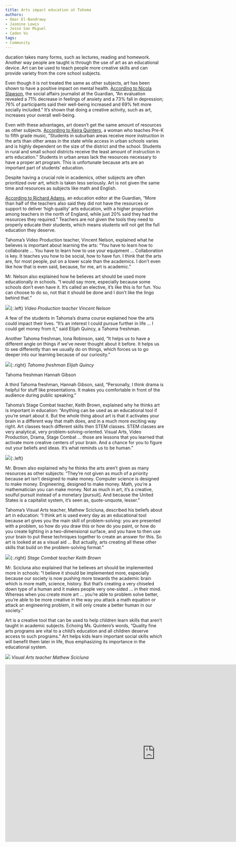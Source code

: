 ```yaml
---
title: Arts impact education at Tahoma
authors:
- Omar El-Bandrawy
- Jasmine Lewis
- Jesse San Miguel
- Caden Vu
tags:
- Community
---
```



ducation takes many forms, such as lectures, reading and homework. Another way people are taught is through the use of art as an educational device. Art can be used to teach people more creative skills and can provide variety from the core school subjects.

Even though it is not treated the same as other subjects, art has been shown to have a positive impact on mental health. [According to Nicola Slawson](https://www.theguardian.com/healthcare-network/2017/oct/11/contribution-arts-make-health-wellbeing), the social affairs journalist at the Guardian, “An evaluation revealed a 71% decrease in feelings of anxiety and a 73% fall in depression; 76% of participants said their well-being increased and 69% felt more socially included.” It’s shown that doing a creative activity, such as art, increases your overall well-being.

Even with these advantages, art doesn’t get the same amount of resources as other subjects. [According to Keira Quintero](https://www.huffingtonpost.com/entry/funding-for-arts-education-is-vital-for-students_us_5900a58fe4b06feec8ac9237), a woman who teaches Pre-K to fifth grade music, “Students in suburban areas receive more instruction in the arts than other areas in the state while access in urban schools varies and is highly dependent on the size of the district and the school. Students in rural and small school districts receive the least amount of instruction in arts education.” Students in urban areas lack the resources necessary to have a proper art program. This is unfortunate because arts are an important part of students’ education.

Despite having a crucial role in academics, other subjects are often prioritized over art, which is taken less seriously. Art is not given the same time and resources as subjects like math and English.

[According to Richard Adams](https://www.theguardian.com/education/yougov-polling-blog/2019/jan/11/we-fight-for-every-penny-teachers-say-not-enough-resources-for-arts-education), an education editor at the Guardian, “More than half of the teachers also said they did not have the resources or support to deliver ‘high quality’ arts education, with a higher proportion among teachers in the north of England, while just 20% said they had the resources they required.” Teachers are not given the tools they need to properly educate their students, which means students will not get the full education they deserve.

Tahoma’s Video Production teacher, Vincent Nelson, explained what he believes is important about learning the arts: “You have to learn how to collaborate … You have to learn how to use your equipment … Collaboration is key. It teaches you how to be social, how to have fun. I think that the arts are, for most people, put on a lower scale than the academics. I don’t even like how that is even said, because, for me, art is academic.”

Mr. Nelson also explained how he believes art should be used more educationally in schools. “I would say more, especially because some schools don’t even have it. It’s called an elective, it’s like this is for fun. You can choose to do so, not that it should be done and I don’t like the lingo behind that.”

![](https://summitpsnewsorg.files.wordpress.com/2019/03/dsc_5453-1.jpg?w=340&h=226){:.left}
*Video Production teacher Vincent Nelson*

A few of the students in Tahoma’s drama course explained how the arts could impact their lives. “It’s an interest I could pursue further in life … I could get money from it,” said Elijah Quincy, a Tahoma freshman.

Another Tahoma freshman, Iona Robinson, said, “It helps us to have a different angle on things if we’ve never thought about it before. It helps us to see differently than we usually do on things, which forces us to go deeper into our learning because of our curiosity.”

![](https://summitpsnewsorg.files.wordpress.com/2019/03/student-3-.jpg?w=324&h=243){:.right}
*Tahoma freshman Elijah Quincy*


Tahoma freshman Hannah Gibson

A third Tahoma freshman, Hannah Gibson, said, “Personally, I think drama is helpful for stuff like presentations. It makes you comfortable in front of the audience during public speaking.”

Tahoma’s Stage Combat teacher, Keith Brown, explained why he thinks art is important in education: “Anything can be used as an educational tool if you’re smart about it. But the whole thing about art is that it activates your brain in a different way that math does, and in a much more exciting way right. Art classes teach different skills then STEM classes. STEM classes are very analytical, very problem-solving-oriented. Visual Arts, Video Production, Drama, Stage Combat … those are lessons that you learned that activate more creative centers of your brain. And a chance for you to figure out your beliefs and ideas. It’s what reminds us to be human.”

![](https://summitpsnewsorg.files.wordpress.com/2019/03/student-2-.jpg?w=327&h=245){:.left}

Mr. Brown also explained why he thinks the arts aren’t given as many resources as other subjects: “They’re not given as much of a priority because art isn’t designed to make money. Computer science is designed to make money. Engineering, designed to make money. Math, you’re a mathematician you can make money. Not as much in art, it’s a creative, soulful pursuit instead of a monetary [pursuit]. And because the United States is a capitalist system, it’s seen as, quote-unquote, lesser.”

Tahoma’s Visual Arts teacher, Mathew Scicluna, described his beliefs about art in education: “I think art is used every day as an educational tool because art gives you the main skill of problem-solving: you are presented with a problem, so how do you draw this or how do you paint, or how do you create lighting in a two-dimensional surface, and you have to then use your brain to put these techniques together to create an answer for this. So art is looked at as a visual aid … But actually, arts creating all these other skills that build on the problem-solving format.”

![](https://summitpsnewsorg.files.wordpress.com/2019/02/mrbrown2.jpg?w=300&h=199){:.right}
*Stage Combat teacher Keith Brown*

Mr. Scicluna also explained that he believes art should be implemented more in schools: “I believe it should be implemented more, especially because our society is now pushing more towards the academic brain which is more math, science, history. But that’s creating a very chiseled down type of a human and it makes people very one-sided … in their mind. Whereas when you create more art … you’re able to problem solve better, you’re able to be more creative in the way you attack a math equation or attack an engineering problem, it will only create a better human in our society.”

Art is a creative tool that can be used to help children learn skills that aren’t taught in academic subjects. Echoing Ms. Quintero’s words, “Quality fine arts programs are vital to a child’s education and all children deserve access to such programs.” Art helps kids learn important social skills which will benefit them later in life, thus emphasizing its importance in the educational system.

![](https://summitpsnewsorg.files.wordpress.com/2019/03/mulltimedia-.jpg?w=300&h=225)
*Visual Arts teacher Mathew Scicluna*

<iframe width="950" height="562.5" src="https://www.youtube.com/embed/_zt14ufq15M" frameborder="0" allow="autoplay; encrypted-media" allowfullscreen class="image"></iframe>